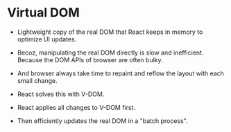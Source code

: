 # Virtual DOM

- Lightweight copy of the real DOM that React keeps in memory to optimize UI updates.

- Becoz, manipulating the real DOM directly is slow and inefficient. Because the DOM APIs of browser are often bulky.
- And browser always take time to repaint and reflow the layout with each small change.

- React solves this with V-DOM.
- React applies all changes to V-DOM first.
- Then efficiently updates the real DOM in a "batch process".
